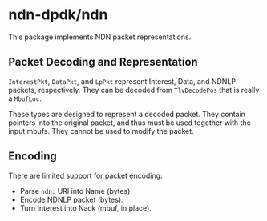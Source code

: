 # ndn-dpdk/ndn

This package implements NDN packet representations.

## Packet Decoding and Representation

`InterestPkt`, `DataPkt`, and `LpPkt` represent Interest, Data, and NDNLP packets, respectively.
They can be decoded from `TlvDecodePos` that is really a `MbufLoc`.

These types are designed to represent a decoded packet.
They contain pointers into the original packet, and thus must be used together with the input mbufs.
They cannot be used to modify the packet.

## Encoding

There are limited support for packet encoding:

* Parse `ndn:` URI into Name (bytes).
* Encode NDNLP packet (bytes).
* Turn Interest into Nack (mbuf, in place).
